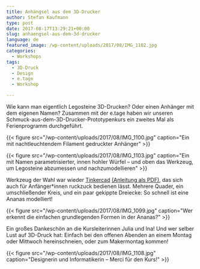 ```yaml
---
title: Anhängsel aus dem 3D-Drucker
author: Stefan Kaufmann
type: post
date: 2017-08-17T13:29:21+00:00
slug: anhaengsel-aus-dem-3d-drucker
language: de
featured_image: /wp-content/uploads/2017/08/IMG_1102.jpg
categories:
  - Workshops
tags:
  - 3D-Druck
  - Design
  - e.tage
  - Workshop

---
```

Wie kann man eigentlich Legosteine 3D-Drucken? Oder einen Anhänger mit dem eigenen Namen? Zusammen mit der e.tage haben wir unseren Schmuck-aus-dem-3D-Drucker-Prototypenkurs ein zweites Mal als Ferienprogramm durchgeführt.

{{< figure src="/wp-content/uploads/2017/08/IMG_1100.jpg" caption="Ein mit nachtleuchtendem Filament gedruckter Anhänger" >}}

{{< figure src="/wp-content/uploads/2017/08/IMG_1103.jpg" caption="Ein mit Namen parametrisierter, innen hohler Würfel – und oben das Werkzeug, um Legosteine abzumessen und nachzumodellieren" >}}

Werkzeug der Wahl war wieder [Tinkercad][1] [(Anleitung als PDF)][2], das sich auch für Anfänger*innen ruckzuck bedienen lässt. Mehrere Quader, ein umschließender Kreis, und ein paar gekippte Dreiecke: So schnell ist eine Ananas modelliert!

{{< figure src="/wp-content/uploads/2017/08/IMG_1099.jpg" caption="Wer erkennt die einfachen grundlegenden Formen in der Ananas?" >}}

Ein großes Dankeschön an die Kursleiterinnen Julia und Ina! Und wer selber Lust auf 3D-Druck hat: Einfach bei den offenen Abenden an einem Montag oder Mittwoch hereinschneien, oder zum Makermontag kommen!

{{< figure src="/wp-content/uploads/2017/08/IMG_1108.jpg" caption="Designerin und Informatikerin – Merci für den Kurs!" >}}

 [1]: http://tinkercad.com/
 [2]: http://fablab-luzern.ch/wp-content/uploads/2014/12/FabLab-Luzern-TinkerCAD-Anleitung-Rev0.4.pdf
 
